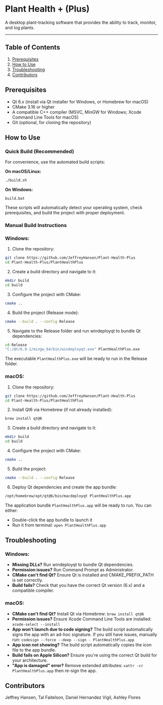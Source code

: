 # Plant Health + (Plus)

A desktop plant-tracking software that provides the ability to track, monitor, and log plants.

---

## Table of Contents

1. [Prerequisites](#prerequisites)
2. [How to Use](#how-to-use)
3. [Troubleshooting](#troubleshooting)
3. [Contributors](#contributors)


## Prerequisites

- Qt 6.x (install via Qt installer for Windows, or Homebrew for macOS)
- CMake 3.16 or higher
- A compatible C++ compiler (MSVC, MinGW for Windows; Xcode Command Line Tools for macOS)
- Git (optional, for cloning the repository)

## How to Use

### Quick Build (Recommended)

For convenience, use the automated build scripts:

**On macOS/Linux:**
```bash
./build.sh
```

**On Windows:**
```batch
build.bat
```

These scripts will automatically detect your operating system, check prerequisites, and build the project with proper deployment.

### Manual Build Instructions

### Windows:
1. Clone the repository:
```bash
git clone https://github.com/JeffreyHansen/Plant-Health-Plus
cd Plant-Health-Plus/PlantHealthPlus
```

2. Create a build directory and navigate to it:
```bash
mkdir build
cd build
```

3. Configure the project with CMake:
```bash
cmake ..
```

4. Build the project (Release mode):
```bash
cmake --build . --config Release
```

5. Navigate to the Release folder and run windeployqt to bundle Qt dependencies:
```bash
cd Release
"C:/Qt/6.9.1/mingw_64/bin/windeployqt.exe" PlantHealthPlus.exe
```

The executable `PlantHealthPlus.exe` will be ready to run in the Release folder.

### macOS:
1. Clone the repository:
```bash
git clone https://github.com/JeffreyHansen/Plant-Health-Plus
cd Plant-Health-Plus/PlantHealthPlus
```

2. Install Qt6 via Homebrew (if not already installed):
```bash
brew install qt@6
```

3. Create a build directory and navigate to it:
```bash
mkdir build
cd build
```

4. Configure the project with CMake:
```bash
cmake ..
```

5. Build the project:
```bash
cmake --build . --config Release
```

6. Deploy Qt dependencies and create the app bundle:
```bash
/opt/homebrew/opt/qt@6/bin/macdeployqt PlantHealthPlus.app
```

The application bundle `PlantHealthPlus.app` will be ready to run. You can either:
- Double-click the app bundle to launch it
- Run it from terminal: `open PlantHealthPlus.app`

## Troubleshooting

### Windows:
- **Missing DLLs?** Run windeployqt to bundle Qt dependencies.
- **Permission issues?** Run Command Prompt as Administrator.
- **CMake can't find Qt?** Ensure Qt is installed and CMAKE_PREFIX_PATH is set correctly.
- **Build fails?** Check that you have the correct Qt version (6.x) and a compatible compiler.

### macOS:
- **CMake can't find Qt?** Install Qt via Homebrew: `brew install qt@6`
- **Permission issues?** Ensure Xcode Command Line Tools are installed: `xcode-select --install`
- **App won't launch due to code signing?** The build script automatically signs the app with an ad-hoc signature. If you still have issues, manually run: `codesign --force --deep --sign - PlantHealthPlus.app`
- **App icon not showing?** The build script automatically copies the icon file to the app bundle.
- **Build fails on Apple Silicon?** Ensure you're using the correct Qt build for your architecture.
- **"App is damaged" error?** Remove extended attributes: `xattr -cr PlantHealthPlus.app` then re-sign the app.

## Contributors
Jeffrey Hansen, Tal Faitelson, Daniel Hernandez Vigil, Ashley Flores

